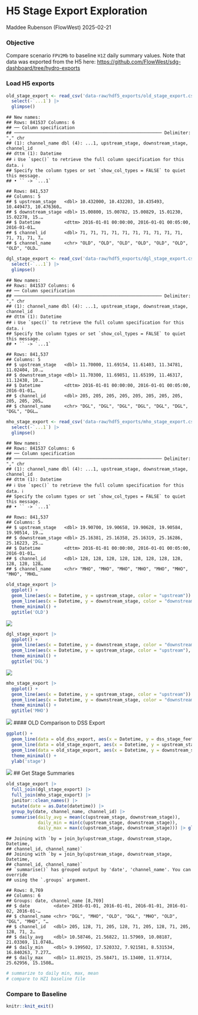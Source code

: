 H5 Stage Export Exploration
================
Maddee Rubenson (FlowWest)
2025-02-21

### Objective

Compare scenario `FPV2Mb` to baseline `H1Z` daily summary values. Note
that data was exported from the H5 here:
<https://github.com/FlowWest/sdg-dashboard/tree/hydro-exports>

### Load H5 exports

``` r
old_stage_export <- read_csv('data-raw/hdf5_exports/old_stage_export.csv') |> 
  select(-`...1`) |> 
  glimpse()
```

    ## New names:
    ## Rows: 841537 Columns: 6
    ## ── Column specification
    ## ──────────────────────────────────────────────────────── Delimiter: "," chr
    ## (1): channel_name dbl (4): ...1, upstream_stage, downstream_stage, channel_id
    ## dttm (1): Datetime
    ## ℹ Use `spec()` to retrieve the full column specification for this data. ℹ
    ## Specify the column types or set `show_col_types = FALSE` to quiet this message.
    ## • `` -> `...1`

    ## Rows: 841,537
    ## Columns: 5
    ## $ upstream_stage   <dbl> 10.432000, 10.432203, 10.435493, 10.449473, 10.476360…
    ## $ downstream_stage <dbl> 15.00800, 15.00782, 15.00829, 15.01230, 15.02278, 15.…
    ## $ Datetime         <dttm> 2016-01-01 00:00:00, 2016-01-01 00:05:00, 2016-01-01…
    ## $ channel_id       <dbl> 71, 71, 71, 71, 71, 71, 71, 71, 71, 71, 71, 71, 71, 7…
    ## $ channel_name     <chr> "OLD", "OLD", "OLD", "OLD", "OLD", "OLD", "OLD", "OLD…

``` r
dgl_stage_export <- read_csv('data-raw/hdf5_exports/dgl_stage_export.csv') |> 
  select(-`...1`) |> 
  glimpse()
```

    ## New names:
    ## Rows: 841537 Columns: 6
    ## ── Column specification
    ## ──────────────────────────────────────────────────────── Delimiter: "," chr
    ## (1): channel_name dbl (4): ...1, upstream_stage, downstream_stage, channel_id
    ## dttm (1): Datetime
    ## ℹ Use `spec()` to retrieve the full column specification for this data. ℹ
    ## Specify the column types or set `show_col_types = FALSE` to quiet this message.
    ## • `` -> `...1`

    ## Rows: 841,537
    ## Columns: 5
    ## $ upstream_stage   <dbl> 11.70000, 11.69154, 11.61403, 11.34781, 11.02404, 10.…
    ## $ downstream_stage <dbl> 11.70300, 11.69851, 11.65199, 11.46317, 11.12438, 10.…
    ## $ Datetime         <dttm> 2016-01-01 00:00:00, 2016-01-01 00:05:00, 2016-01-01…
    ## $ channel_id       <dbl> 205, 205, 205, 205, 205, 205, 205, 205, 205, 205, 205…
    ## $ channel_name     <chr> "DGL", "DGL", "DGL", "DGL", "DGL", "DGL", "DGL", "DGL…

``` r
mho_stage_export <- read_csv('data-raw/hdf5_exports/mho_stage_export.csv') |> 
  select(-`...1`) |> 
  glimpse()
```

    ## New names:
    ## Rows: 841537 Columns: 6
    ## ── Column specification
    ## ──────────────────────────────────────────────────────── Delimiter: "," chr
    ## (1): channel_name dbl (4): ...1, upstream_stage, downstream_stage, channel_id
    ## dttm (1): Datetime
    ## ℹ Use `spec()` to retrieve the full column specification for this data. ℹ
    ## Specify the column types or set `show_col_types = FALSE` to quiet this message.
    ## • `` -> `...1`

    ## Rows: 841,537
    ## Columns: 5
    ## $ upstream_stage   <dbl> 19.90700, 19.90658, 19.90628, 19.90584, 19.90514, 19.…
    ## $ downstream_stage <dbl> 25.16381, 25.16358, 25.16319, 25.16286, 25.16223, 25.…
    ## $ Datetime         <dttm> 2016-01-01 00:00:00, 2016-01-01 00:05:00, 2016-01-01…
    ## $ channel_id       <dbl> 128, 128, 128, 128, 128, 128, 128, 128, 128, 128, 128…
    ## $ channel_name     <chr> "MHO", "MHO", "MHO", "MHO", "MHO", "MHO", "MHO", "MHO…

``` r
old_stage_export |> 
  ggplot() +
  geom_line(aes(x = Datetime, y = upstream_stage, color = "upstream")) +
  geom_line(aes(x = Datetime, y = downstream_stage, color = "downstream")) +
  theme_minimal() +
  ggtitle('OLD')
```

![](dss_h5_comparison_files/figure-gfm/unnamed-chunk-2-1.png)<!-- -->

``` r
dgl_stage_export |> 
  ggplot() +
  geom_line(aes(x = Datetime, y = downstream_stage, color = "downstream"), alpha = 0.5) +
  geom_line(aes(x = Datetime, y = upstream_stage, color = "upstream"), alpha = 0.5) +
  theme_minimal() + 
  ggtitle('DGL')
```

![](dss_h5_comparison_files/figure-gfm/unnamed-chunk-3-1.png)<!-- -->

``` r
mho_stage_export |> 
  ggplot() +
  geom_line(aes(x = Datetime, y = upstream_stage, color = "upstream")) +
  geom_line(aes(x = Datetime, y = downstream_stage, color = "downstream")) +
  theme_minimal() +
  ggtitle('MHO')
```

![](dss_h5_comparison_files/figure-gfm/unnamed-chunk-4-1.png)<!-- -->
\#### OLD Comparison to DSS Export

``` r
ggplot() + 
  geom_line(data = old_dss_export, aes(x = Datetime, y = dss_stage_feet, color = "DSS")) +
  geom_line(data = old_stage_export, aes(x = Datetime, y = upstream_stage, color = "H5 - upstream")) +
  geom_line(data = old_stage_export, aes(x = Datetime, y = downstream_stage, color = "H5 - downstream")) +
  theme_minimal() +
  ylab('stage')
```

![](dss_h5_comparison_files/figure-gfm/unnamed-chunk-6-1.png)<!-- -->
\## Get Stage Summaries

``` r
old_stage_export |> 
  full_join(dgl_stage_export) |> 
  full_join(mho_stage_export) |> 
  janitor::clean_names() |> 
  mutate(date = as.Date(datetime)) |> 
  group_by(date, channel_name, channel_id) |> 
  summarise(daily_avg = mean(c(upstream_stage, downstream_stage)),
            daily_min = min(c(upstream_stage, downstream_stage)),
            daily_max = max(c(upstream_stage, downstream_stage))) |> glimpse()
```

    ## Joining with `by = join_by(upstream_stage, downstream_stage, Datetime,
    ## channel_id, channel_name)`
    ## Joining with `by = join_by(upstream_stage, downstream_stage, Datetime,
    ## channel_id, channel_name)`
    ## `summarise()` has grouped output by 'date', 'channel_name'. You can override
    ## using the `.groups` argument.

    ## Rows: 8,769
    ## Columns: 6
    ## Groups: date, channel_name [8,769]
    ## $ date         <date> 2016-01-01, 2016-01-01, 2016-01-01, 2016-01-02, 2016-01-…
    ## $ channel_name <chr> "DGL", "MHO", "OLD", "DGL", "MHO", "OLD", "DGL", "MHO", "…
    ## $ channel_id   <dbl> 205, 128, 71, 205, 128, 71, 205, 128, 71, 205, 128, 71, 2…
    ## $ daily_avg    <dbl> 10.58746, 21.56822, 11.57969, 10.08187, 21.03369, 11.0748…
    ## $ daily_min    <dbl> 9.199502, 17.520332, 7.921581, 8.531534, 16.840263, 7.277…
    ## $ daily_max    <dbl> 11.89215, 25.58471, 15.13400, 11.97314, 25.62956, 15.1508…

``` r
# summarize to daily min, max, mean 
# compare to HZ1 baseline file 
```

### Compare to Baseline

``` r
knitr::knit_exit()
```
